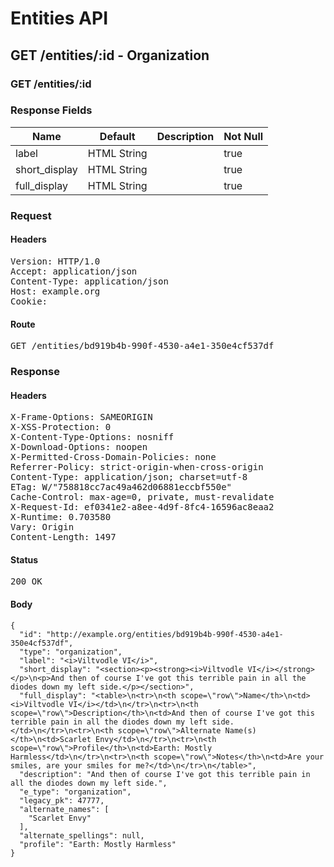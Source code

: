 # Entities API



## GET /entities/:id - Organization

### GET /entities/:id

### Response Fields

| Name | Default | Description | Not Null |
|------|---------|-------------|----------|
| label | HTML String |  | true |
| short_display | HTML String |  | true |
| full_display | HTML String |  | true |

### Request

#### Headers

<pre>Version: HTTP/1.0
Accept: application/json
Content-Type: application/json
Host: example.org
Cookie: </pre>

#### Route

<pre>GET /entities/bd919b4b-990f-4530-a4e1-350e4cf537df</pre>

### Response

#### Headers

<pre>X-Frame-Options: SAMEORIGIN
X-XSS-Protection: 0
X-Content-Type-Options: nosniff
X-Download-Options: noopen
X-Permitted-Cross-Domain-Policies: none
Referrer-Policy: strict-origin-when-cross-origin
Content-Type: application/json; charset=utf-8
ETag: W/&quot;758818cc7ac49a462d06881eccbf550e&quot;
Cache-Control: max-age=0, private, must-revalidate
X-Request-Id: ef0341e2-a8ee-4d9f-8fc4-16596ac8eaa2
X-Runtime: 0.703580
Vary: Origin
Content-Length: 1497</pre>

#### Status

<pre>200 OK</pre>

#### Body

~~~
{
  "id": "http://example.org/entities/bd919b4b-990f-4530-a4e1-350e4cf537df",
  "type": "organization",
  "label": "<i>Viltvodle VI</i>",
  "short_display": "<section><p><strong><i>Viltvodle VI</i></strong></p>\n<p>And then of course I've got this terrible pain in all the diodes down my left side.</p></section>",
  "full_display": "<table>\n<tr>\n<th scope=\"row\">Name</th>\n<td><i>Viltvodle VI</i></td>\n</tr>\n<tr>\n<th scope=\"row\">Description</th>\n<td>And then of course I've got this terrible pain in all the diodes down my left side.</td>\n</tr>\n<tr>\n<th scope=\"row\">Alternate Name(s)</th>\n<td>Scarlet Envy</td>\n</tr>\n<tr>\n<th scope=\"row\">Profile</th>\n<td>Earth: Mostly Harmless</td>\n</tr>\n<tr>\n<th scope=\"row\">Notes</th>\n<td>Are your smiles, are your smiles for me?</td>\n</tr>\n</table>",
  "description": "And then of course I've got this terrible pain in all the diodes down my left side.",
  "e_type": "organization",
  "legacy_pk": 47777,
  "alternate_names": [
    "Scarlet Envy"
  ],
  "alternate_spellings": null,
  "profile": "Earth: Mostly Harmless"
}
~~~

